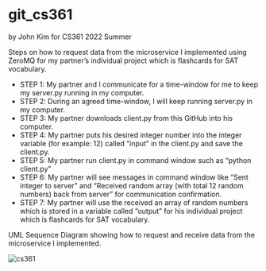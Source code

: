 # git_cs361

by John Kim for CS361 2022 Summer

Steps on how to request data from the microservice I implemented using ZeroMQ for my partner’s individual project which is flashcards for SAT vocabulary.

- STEP 1: My partner and I communicate for a time-window for me to keep my server.py running in my computer.
- STEP 2: During an agreed time-window, I will keep running server.py in my computer.
- STEP 3: My partner downloads client.py from this GitHub into his computer.
- STEP 4: My partner puts his desired integer number into the integer variable (for example: 12) called “input” in the client.py and save the client.py.
- STEP 5: My partner run client.py in command window such as “python client.py”
- STEP 6: My partner will see messages in command window like “Sent integer to server” and “Received random array (with total 12 random numbers) back from server” for communication confirmation.
- STEP 7: My partner will use the received an array of random numbers which is stored in a variable called “output” for his individual project which is flashcards for SAT vocabulary.

UML Sequence Diagram showing how to request and receive data from the microservice I implemented.

![cs361](https://user-images.githubusercontent.com/62677086/180116616-e8d5c70b-387d-47ce-b0cd-4d6fc9ee85f9.png)

